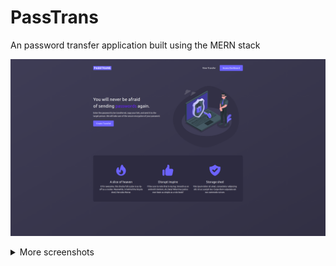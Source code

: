 # PassTrans

An password transfer application built using the MERN stack

![App Screenshot](/.assets/screen1.png?raw=true)

<details>
  <summary>More screenshots</summary><details>
  <img src="/.assets/screen2.png?raw=true" name="screen2">
</details>

## Tech Stack

**Client:** React, TailwindCSS, PostCSS, TypeScript

**Server:** Node, Express, TypeScript

**App:** React Native, Expo, TailwindCSS

**Database:** MongoDB

## API Reference

#### Create Transfer

```http
  POST /api/v1/transfer
```

#### Get Transfer

```http
  GET /api/v1/transfer/:accessId
```

#### set Transfer viewed

```http
  PUT /api/v1/transfer/setViewed/:accessId
```

#### Requst access Dashboard code

```http
  POST /api/v1/dashboard/request/
```

#### Verify access to Dashboard with code

```http
  POST /api/v1/dashboard/request/verify
```

#### Get Transfer Dashboard information

```http
  GET /api/v1/dashboard/:accessId
```

#### Change Dashbaord status

```http
  PUT /api/v1/dashboard/status/:access
```

## Environment Variables

To run this project, you will need to add the following environment variables to your .env files (client/server)

| Variable name          | optional | description                                  | Directory |
| :--------------------- | :------- | :------------------------------------------- | :-------- |
| `REACT_APP_URL_SERVER` | false    | http://<domain/protocol>:<port>/api/:version | client    |
| `DB_URL`               | false    | Mongo Atlas url                              | server    |
| `PORT`                 | true     | Server port - default: 5000                  | server    |
| `API_BASE`             | false    | Api base url - /api/:version                 | server    |
| `HASH_KEY`             | false    | Password Hash key                            | server    |
| `MAIL_ISSENDING`       | true     | true = Mails are being sent - default: false | server    |
| `MAIL_HOST`            | false    | smtp host                                    | server    |
| `MAIL_PORT`            | false    | smtp port                                    | server    |
| `MAIL_USER`            | false    | mail user/email                              | server    |
| `MAIL_PASS`            | false    | mail password                                | server    |

## Run Locally

Clone the project

```bash
  git clone https://github.com/LarsKemper/PassTransV2.git
```

Go to the project directorys

```bash
  cd client
  and
  cd server
```

Install dependencies

```bash
  npm install
```

Start the server

```bash
  npm run start
```

##### Client will start on Port: 3000

##### Server will default start on Port : 5000

## License

[![MIT License](https://img.shields.io/apm/l/atomic-design-ui.svg?)](https://github.com/tterb/atomic-design-ui/blob/master/LICENSEs)
